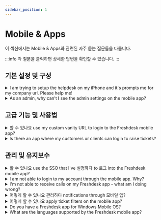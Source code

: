 ```yaml
---
sidebar_position: 1
---
```


# Mobile &amp; Apps

이 섹션에서는 Mobile &amp; Apps와 관련된 자주 묻는 질문들을 다룹니다.

:::info
각 질문을 클릭하면 상세한 답변을 확인할 수 있습니다.
:::


## 기본 설정 및 구성

<details>
<summary>I am trying to setup the helpdesk on my iPhone and it's prompts me for my company url. Please help me!</summary>

<p>When you are on the go, you would want to have Freshdesk wired to your phone to track the notifications on the tickets. We do have a mobile app that would help you check tickets, respond to them and track customers as well as social channels. Furthermore, attending calls on the app has never been more convenient as you would be able to return them from the app itself. </p><p><br /></p><p>Once you set this up, the first step would be to enter the company URL which would be the <strong>"</strong><strong>account URL"</strong> (yourcompany.freshdesk.com) that you use to login to the portal. If you are using a custom URL for your Freshdesk Account, you could make use of that as well, while logging in.</p>

</details>

<details>
<summary>As an admin, why can't I see the admin settings on the mobile app?</summary>

<p ><span style={{ fontSize: "16px" }}>As of now, the mobile app is designed for an agent when they are on-the-go and to respond or makes updates to tickets with high priority and need attention when you are away from office. Admin settings would be part of the configuration for workflows and so, it is currently a part of the Web App only and not part of the Freshdesk Mobile App.</span></p><p ><br /></p><p ><span style={{ fontSize: "16px" }}><br /></span></p>

</details>


## 고급 기능 및 사용법

<details>
<summary>할 수 있나요 use my custom vanity URL to login to the Freshdesk mobile app?</summary>

<p>If you are using a custom URL with your Freshdesk Account, you could use the same on the Freshdesk Mobile App, for login. At the same time, the default Freshdesk URL, which would go by YourCompanyName.freshdesk.com would work as well and could also be used for login using the Mobile App.</p>

</details>

<details>
<summary>Is there an app where my customers or clients can login to raise tickets?</summary>

<p ><span style={{ fontSize: "16px" }}>As of now, the Freshdesk Mobile app is only for agents to use on-the-go and not for customers. If you are looking for a customer facing mobile app, leave us an email at support@freshdesk.com and one of our agents will be in touch.</span></p>

</details>


## 관리 및 유지보수

<details>
<summary>할 수 있나요 use the SSO that I've 설정하다 to 로그 into the Freshdesk mobile app?</summary>

<p ><span style={{ fontSize: "16px" }}>Yes, you'll be able to log into your Freshdesk account using the credentials you use for the SSO you have set up. You would also have the option to bypass the SSO and use the normal Freshdesk login.</span></p>

</details>

<details>
<summary>I am not able to login to my account through the mobile app. Why?</summary>

<p>Please verify the Freshdesk URL. It would go by <em>your_company_name</em>.freshdesk.com. Your Username would be your agent email address and you would have to enter your password.</p><p><br /></p><p>Also, if you have SSO, you would have to use your SSO credentials accordingly. Also please open your account in the browser and do the following steps:</p><p><br /></p>Type your URL in the address bar, hit enter and select Login. And then choose the option " Are you an Agent? Login here" and it will redirect you to the Freshworks page. Select "Forgot password" option, enter your email address and a password reset link will be sent to your email. Reset the password using the link and you can log in to the account.<p><br /></p><p>If you continue to face any issues with login, please feel free to write to support@freshdesk.com and one of our agents would get in contact with you to assist you regarding this.</p>

</details>

<details>
<summary>I'm not able to receive calls on my Freshdesk app - what am I doing wrong?</summary>

<p ><span style={{ fontSize: "16px" }}>Can you ensure the following:</span></p><p ><span style={{ fontSize: "16px" }}></span><span style={{ fontSize: "16px" }}><br /></span></p><ul><li><span style={{ fontSize: "16px" }}>Your Freshdesk account is set to accept calls via <strong>Browser/app</strong> (from the Call Button next to the Agent Avatar).</span></li><li><span style={{ fontSize: "16px" }}>The option to allow incoming calls on the app is turned on (under the App Settings). </span></li><li><span style={{ fontSize: "16px" }}>If you are receiving calls from the browser but not on the app, then please ensure the Freshdesk app is running in the background and not closed. </span></li></ul><p ><br /></p><p ><span style={{ fontSize: "16px" }}><span style={{ fontSize: "16px" }}></span><span style={{ fontSize: "16px" }}></span><span style={{ fontSize: "16px" }}></span><span style={{ fontSize: "16px" }}>Please write to <strong>support@freshdesk.com</strong> if you are facing issues in finding the options listed above.</span></span></p>

</details>

<details>
<summary>어떻게 할 수 있나요 관리하다 notifications through 모바일 앱?</summary>

<p>Using your Freshdesk Mobile App, you would be able to receive notifications on ticket updates. In your Mobile App, navigate to <strong>Settings--&gt;Ticket Notifications</strong>. There, you would be able to manage the push notifications you would like to receive, by Turning On/Off the listed options.</p><p><br /></p><p>You could also change the Notification Tone or turn on/off the Vibrate option from the same menu. The changes would get auto-saved.</p>

</details>

<details>
<summary>어떻게 할 수 있나요 apply ticket filters on the mobile app?</summary>

<p class="fd-toc"><strong>TABLE OF CONTENTS</strong></p><ul><li><a href="#"></a><a href="#">Working with filters</a></li><li><a href="#">Viewing filtered tickets&nbsp;</a></li><li><a href="#" dir="ltr"></a><a href="#">Viewing custom filters</a></li></ul><p><br /></p><p dir="ltr" id="​​Working-with-filters-on-the-mobile-app-can-save-you-time-and-help-you-stay-organized-when-managing-your-customer-support-tickets-on-the-go.-By-using-filters,-you-can-quickly-find-the-tickets-you-need-to-work-on-and-ensure-that-you're-providing-timely-and-effective-support-to-your-customers.&nbsp;">Working with filters on the mobile app can save you time and help you stay organized when managing your customer support tickets on the go. By using filters, you can quickly find the tickets you need to work on and ensure that you're providing timely and effective support to your customers.&nbsp;</p><p dir="ltr" id="Freshdesk-mobile-app-allows-users-to-use-default-and-custom-drop-down-fields-in-Freshdesk-as-filters-to-find-a-specific-list-of-tickets.-You-can-sort-through-tickets-based-on-agents,-group-type,-created-time,-resolution-due-date,-and-other-criteria.-&nbsp;With-ticket-filters,-you-can:&nbsp;">Freshdesk mobile app on Andriod and iOS both, allows users to use default and custom drop-down fields in Freshdesk as filters to find a specific list of tickets. You can sort through tickets based on agents, group type, created time, resolution due date, and other criteria. With ticket filters, you can:&nbsp;</p><ul ><li >Search for a specific ticket using the global search&nbsp;</li><li >Create custom views for all the frequently accessed ticket lists</li><li style={{ fontSize: "16px" }}>Search for tickets on the fly using the ticket filter</li></ul><h2 dir="ltr" id="Working-with-filters" style={{ fontSize: "16px" }}><span style={{ fontSize: "16px" }}><strong >Working with filters</strong></span></h2><p dir="ltr" style={{ fontSize: "16px" }}><span style={{ fontSize: "16px" }}>Freshdesk app provides a wide range of filters that help you narrow down your ticket views based on your preference. For example, the Priority field allows you to filter and view tickets based on the ticket priority - High, low, medium, or urgent.</span></p><p dir="ltr" style={{ fontSize: "16px" }}><span style={{ fontSize: "16px" }}>You can filter the tickets by source, type, status, agents assigned to, tags, products, and even the custom fields that you have created.</span></p><p dir="ltr" style={{ fontSize: "16px" }}><span style={{ fontSize: "16px" }}>Also, you can view the tickets based on various date and time filters and further choose a day or specific time period. For example, &nbsp;you can view the tickets resolved or closed in the past 1 hour.</span></p><ul style={{ fontSize: "16px" }}><li style={{ fontSize: "16px" }}><span style={{ fontSize: "16px" }}>Created: View tickets based on the ticket creation date or time.</span></li><li style={{ fontSize: "16px" }}><span style={{ fontSize: "16px" }}>Closed at:&nbsp;View tickets closed at a particular time or day.</span></li><li style={{ fontSize: "16px" }}><span style={{ fontSize: "16px" }}>Resolved at: View tickets resolved at a particular time or day</span></li><li style={{ fontSize: "16px" }}><span style={{ fontSize: "16px" }}>Resolution due by: View tickets that must be resolved before a particular day or time.</span></li></ul><p style={{ fontSize: "16px" }}><span style={{ fontSize: "16px" }}><br /></span></p><h2 dir="ltr" id="Viewing-filtered-tickets&nbsp;" style={{ fontSize: "16px" }}><span style={{ fontSize: "16px" }}><strong >Viewing filtered tickets</strong></span><span style={{ fontSize: "16px" }}>&nbsp;</span></h2><p dir="ltr" id="The-ticket-list-view-lets-you-check-the-tickets-with-a-list-of-filters-automatically-applied.-Each-time-you-choose-a-view,-the-tickets-will-be-displayed-with-a-list-of-filters-applied.-For-example,-as-an-admin,-you-may-want-to-view-the-list-of-unresolved-tickets-daily.-You-can-simply-choose-"All-unresolved-tickets"-default-ticket-view.&nbsp;The-ticket-list-views-save-you-time-and-help-you-quickly-identify-tickets-based-on-your-preference.&nbsp;" style={{ fontSize: "16px" }}><span dir="ltr" style={{ fontSize: "16px" }}>The ticket list view lets you check the tickets with a list of filters automatically applied. Each time you choose a view, the tickets will be displayed with a list of filters applied. For example, as an admin, you may want to view the list of unresolved tickets daily. You can simply choose "All unresolved tickets" default ticket view.&nbsp;</span><span style={{ fontSize: "16px" }}>The ticket list views save you time and help you quickly identify tickets based on your preference.&nbsp;</span></p><p ><br /></p><p dir="ltr" style={{ fontSize: "16px" }}><span style={{ fontSize: "16px" }}><span style={{ fontSize: "16px" }}><img src="#" width="268" height="587" class="fr-fic fr-dii" /></span></span></p><p dir="ltr"><span style={{ fontSize: "16px" }}>The ticket filtering feature on a Freshdesk mobile app is easy and straightforward. Here are the primary steps to follow:</span></p><ol style={{ fontSize: "16px" }}><li style={{ fontSize: "16px" }}><p style={{ fontSize: "16px" }}><span style={{ fontSize: "16px" }}>Open the Freshdesk app on your mobile.</span></p></li><li style={{ fontSize: "16px" }}><p style={{ fontSize: "16px" }}><span style={{ fontSize: "16px" }}>Tap on the "Tickets" tab to view your tickets.</span></p></li><li style={{ fontSize: "16px" }}><p style={{ fontSize: "16px" }}><span style={{ fontSize: "16px" }}>Click on the three dots next to the search icon on the top right corner of your screen, within the tickets tab.</span></p></li><li style={{ fontSize: "16px" }}><p style={{ fontSize: "16px" }}><span style={{ fontSize: "16px" }}>Tap on the filtering option, and a menu of filter options as drop-down fields will appear.</span></p></li><li style={{ fontSize: "16px" }}><p style={{ fontSize: "16px" }}><span style={{ fontSize: "16px" }}>Select the drop-down field that best suits your needs, and the associated options will pop-up from the bottom of the screen.</span></p></li></ol><p style={{ fontSize: "16px" }}><br /></p><p style={{ fontSize: "16px" }}><br /></p><p dir="ltr"><span style={{ fontSize: "16px" }}><img src="#" width="196" height="433" class="fr-fic fr-dii" />&nbsp;</span></p><p dir="ltr" style={{ fontSize: "16px" }}><span dir="ltr" style={{ fontSize: "16px" }}>&nbsp; &nbsp; &nbsp; &nbsp; &nbsp;6. You can also reset the filters by clicking the ‘Reset filters’ button.</span></p><p dir="ltr"><br /></p><p style={{ fontSize: "16px" }}><span style={{ fontSize: "16px" }}><br /></span></p><p dir="ltr" style={{ fontSize: "16px" }}><span style={{ fontSize: "16px" }}><img src="#" width="261" height="161" class="fr-fic fr-dii" /></span></p><p dir="ltr" style={{ fontSize: "16px" }}><span style={{ fontSize: "16px" }}>Once you have selected the desired filter option from the drop-down, click on the ‘Apply filters’, and the ticket list will automatically update to display only the tickets that meet the selected criteria.</span></p><p style={{ fontSize: "16px" }}><span style={{ fontSize: "16px" }}><br /></span></p><h2 dir="ltr" id="Viewing-custom-filters"><strong ><span style={{ fontSize: "16px" }}>Viewing custom filters</span></strong></h2><p ><span dir="ltr" style={{ fontSize: "16px" }}>You can, however, create custom views on the web browser and then access them through the Mobile App. The list of custom views would be available at the top of the tickets list, on the Mobile App, from which you could choose a custom view.</span></p><p dir="ltr"><strong dir="ltr">For more details on ticket filters <a href="https://support.freshdesk.com/en/support/solutions/articles/37559-working-with-the-ticket-list-view#Working-with-filters">click here</a></strong><a href="https://support.freshdesk.com/en/support/solutions/articles/37559-working-with-the-ticket-list-view#Working-with-filters"></a></p><p ><br /></p>

</details>

<details>
<summary>Do you have a Freshdesk app for Windows Mobile OS?</summary>

<p ><span style={{ fontSize: "16px" }}>As of now, our apps are only for iOS and Android and we do not have a Windows Mobile App currently. However, this is a part of our Product Enhancement Roadmap.</span></p>

</details>

<details>
<summary>What are the languages supported by the Freshdesk mobile app?</summary>

<p dir="ltr" style={{ fontSize: "16px" }}><span style={{ fontSize: "16px" }}>The Freshdesk mobile app currently supports 18 different languages and here is the list of those languages: </span><span style={{ fontSize: "16px" }}><span style={{ fontSize: "16px" }}><span style={{ fontSize: "16px" }}><span style={{ fontSize: "16px" }}><br /><br /></span></span></span></span></p><div align="left" dir="ltr" style={{ fontSize: "16px" }}><table style={{ fontSize: "16px" }}><tbody><tr style={{ fontSize: "16px" }}><td style={{ fontSize: "16px" }}><p dir="ltr" style={{ fontSize: "16px" }}><span style={{ fontSize: "16px" }}><span style={{ fontSize: "16px" }}><span style={{ fontSize: "16px" }}><span style={{ fontSize: "16px" }}>English</span></span></span></span></p><span style={{ fontSize: "16px" }}><span style={{ fontSize: "16px" }}><span style={{ fontSize: "16px" }}><br /></span></span></span></td><td style={{ fontSize: "16px" }}><p dir="ltr" style={{ fontSize: "16px" }}><span style={{ fontSize: "16px" }}><span style={{ fontSize: "16px" }}><span style={{ fontSize: "16px" }}><span style={{ fontSize: "16px" }}>Chinese (simplified)</span></span></span></span></p><span style={{ fontSize: "16px" }}><span style={{ fontSize: "16px" }}><span style={{ fontSize: "16px" }}><br /></span></span></span></td><td style={{ fontSize: "16px" }}><span style={{ fontSize: "16px" }}><span style={{ fontSize: "16px" }}><span style={{ fontSize: "16px" }}>Hungarian<br /></span></span></span></td></tr><tr style={{ fontSize: "16px" }}><td style={{ fontSize: "16px" }}><p dir="ltr" style={{ fontSize: "16px" }}><span style={{ fontSize: "16px" }}><span style={{ fontSize: "16px" }}><span style={{ fontSize: "16px" }}><span style={{ fontSize: "16px" }}>French</span></span></span></span></p><span style={{ fontSize: "16px" }}><span style={{ fontSize: "16px" }}><span style={{ fontSize: "16px" }}><br /></span></span></span></td><td style={{ fontSize: "16px" }}><p dir="ltr" style={{ fontSize: "16px" }}><span style={{ fontSize: "16px" }}><span style={{ fontSize: "16px" }}><span style={{ fontSize: "16px" }}><span style={{ fontSize: "16px" }}>Thai</span></span></span></span></p><span style={{ fontSize: "16px" }}><span style={{ fontSize: "16px" }}><span style={{ fontSize: "16px" }}><br /></span></span></span></td><td style={{ fontSize: "16px" }}><span style={{ fontSize: "16px" }}><span style={{ fontSize: "16px" }}><span style={{ fontSize: "16px" }}>Italian<br /></span></span></span></td></tr><tr style={{ fontSize: "16px" }}><td style={{ fontSize: "16px" }}><p dir="ltr" style={{ fontSize: "16px" }}><span style={{ fontSize: "16px" }}><span style={{ fontSize: "16px" }}><span style={{ fontSize: "16px" }}><span style={{ fontSize: "16px" }}>Dutch</span></span></span></span></p><span style={{ fontSize: "16px" }}><span style={{ fontSize: "16px" }}><span style={{ fontSize: "16px" }}><br /></span></span></span></td><td style={{ fontSize: "16px" }}><p dir="ltr" style={{ fontSize: "16px" }}><span style={{ fontSize: "16px" }}><span style={{ fontSize: "16px" }}><span style={{ fontSize: "16px" }}><span style={{ fontSize: "16px" }}>Malay</span></span></span></span></p><span style={{ fontSize: "16px" }}><span style={{ fontSize: "16px" }}><span style={{ fontSize: "16px" }}><br /></span></span></span></td><td style={{ fontSize: "16px" }}><span style={{ fontSize: "16px" }}><span style={{ fontSize: "16px" }}><span style={{ fontSize: "16px" }}>Polish<br /></span></span></span></td></tr><tr style={{ fontSize: "16px" }}><td style={{ fontSize: "16px" }}><p dir="ltr" style={{ fontSize: "16px" }}><span style={{ fontSize: "16px" }}><span style={{ fontSize: "16px" }}><span style={{ fontSize: "16px" }}><span style={{ fontSize: "16px" }}>Spanish</span></span></span></span></p><span style={{ fontSize: "16px" }}><span style={{ fontSize: "16px" }}><span style={{ fontSize: "16px" }}><br /></span></span></span></td><td style={{ fontSize: "16px" }}><p dir="ltr" style={{ fontSize: "16px" }}><span style={{ fontSize: "16px" }}><span style={{ fontSize: "16px" }}><span style={{ fontSize: "16px" }}><span style={{ fontSize: "16px" }}>Bahasa</span></span></span></span></p><span style={{ fontSize: "16px" }}><span style={{ fontSize: "16px" }}><span style={{ fontSize: "16px" }}><br /></span></span></span></td><td style={{ fontSize: "16px" }}><span style={{ fontSize: "16px" }}><span style={{ fontSize: "16px" }}><span style={{ fontSize: "16px" }}>Swedish<br /></span></span></span></td></tr><tr style={{ fontSize: "16px" }}><td style={{ fontSize: "16px" }}><p dir="ltr" style={{ fontSize: "16px" }}><span style={{ fontSize: "16px" }}><span style={{ fontSize: "16px" }}><span style={{ fontSize: "16px" }}><span style={{ fontSize: "16px" }}>Portuguese</span></span></span></span></p><span style={{ fontSize: "16px" }}><span style={{ fontSize: "16px" }}><span style={{ fontSize: "16px" }}><br /></span></span></span></td><td style={{ fontSize: "16px" }}><p dir="ltr" style={{ fontSize: "16px" }}><span style={{ fontSize: "16px" }}><span style={{ fontSize: "16px" }}><span style={{ fontSize: "16px" }}><span style={{ fontSize: "16px" }}>Danish</span></span></span></span></p><span style={{ fontSize: "16px" }}><span style={{ fontSize: "16px" }}><span style={{ fontSize: "16px" }}><br /></span></span></span></td><td style={{ fontSize: "16px" }}><span style={{ fontSize: "16px" }}><span style={{ fontSize: "16px" }}><span style={{ fontSize: "16px" }}>Turkish<br /></span></span></span></td></tr><tr style={{ fontSize: "16px" }}><td style={{ fontSize: "16px" }}><p dir="ltr" style={{ fontSize: "16px" }}><span style={{ fontSize: "16px" }}><span style={{ fontSize: "16px" }}><span style={{ fontSize: "16px" }}><span style={{ fontSize: "16px" }}>Chinese (traditional)</span></span></span></span></p><span style={{ fontSize: "16px" }}><span style={{ fontSize: "16px" }}><span style={{ fontSize: "16px" }}><br /></span></span></span></td><td style={{ fontSize: "16px" }}><p dir="ltr" style={{ fontSize: "16px" }}><span style={{ fontSize: "16px" }}><span style={{ fontSize: "16px" }}><span style={{ fontSize: "16px" }}><span style={{ fontSize: "16px" }}>Finnish</span></span></span></span></p><span style={{ fontSize: "16px" }}><span style={{ fontSize: "16px" }}><span style={{ fontSize: "16px" }}><br /></span></span></span></td><td style={{ fontSize: "16px" }}><p dir="ltr" style={{ fontSize: "16px" }}><span style={{ fontSize: "16px" }}><span style={{ fontSize: "16px" }}><span style={{ fontSize: "16px" }}><span style={{ fontSize: "16px" }}>Vietnamese</span></span></span></span></p><span style={{ fontSize: "16px" }}><span style={{ fontSize: "16px" }}><span style={{ fontSize: "16px" }}><br /></span></span></span></td></tr></tbody></table></div><p><span style={{ fontSize: "16px" }}><span style={{ fontSize: "16px" }}><span style={{ fontSize: "16px" }}><br /></span></span></span></p><p><span style={{ fontSize: "16px" }}><span style={{ fontSize: "16px" }}><span style={{ fontSize: "16px" }}><span style={{ fontSize: "16px" }}>These languages are </span></span></span></span><span style={{ fontSize: "16px" }}>applicable for both support agents as well as field technician views and on both Android &amp; iOS.</span><span style={{ fontSize: "16px" }}><br /></span></p>

</details>

